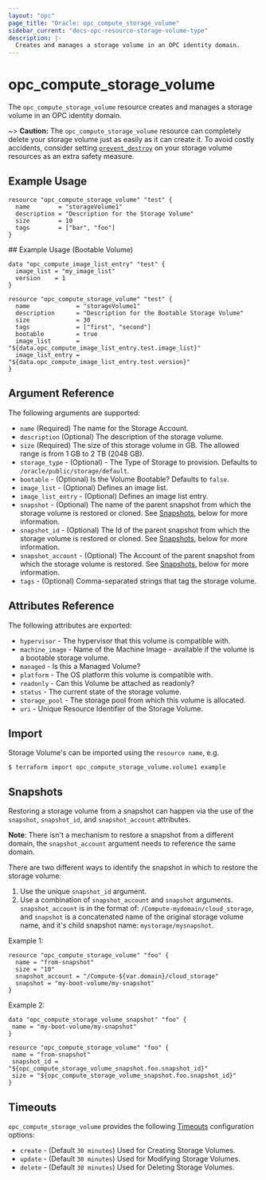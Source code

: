 ```yaml
---
layout: "opc"
page_title: "Oracle: opc_compute_storage_volume"
sidebar_current: "docs-opc-resource-storage-volume-type"
description: |-
  Creates and manages a storage volume in an OPC identity domain.
---
```


# opc\_compute\_storage\_volume

The ``opc_compute_storage_volume`` resource creates and manages a storage volume in an OPC identity domain.

~> **Caution:** The ``opc_compute_storage_volume`` resource can completely delete your storage volume just as easily as it can create it. To avoid costly accidents, consider setting [``prevent_destroy``](/docs/configuration/resources.html#prevent_destroy) on your storage volume resources as an extra safety measure.

## Example Usage

```hcl
resource "opc_compute_storage_volume" "test" {
  name        = "storageVolume1"
  description = "Description for the Storage Volume"
  size        = 10
  tags        = ["bar", "foo"]
}
```

## Example Usage (Bootable Volume)
```hcl
data "opc_compute_image_list_entry" "test" {
  image_list = "my_image_list"
  version    = 1
}

resource "opc_compute_storage_volume" "test" {
  name             = "storageVolume1"
  description      = "Description for the Bootable Storage Volume"
  size             = 30
  tags             = ["first", "second"]
  bootable         = true
  image_list       = "${data.opc_compute_image_list_entry.test.image_list}"
  image_list_entry = "${data.opc_compute_image_list_entry.test.version}"
}
```

## Argument Reference

The following arguments are supported:

* `name` (Required) The name for the Storage Account.
* `description` (Optional) The description of the storage volume.
* `size` (Required) The size of this storage volume in GB. The allowed range is from 1 GB to 2 TB (2048 GB).
* `storage_type` - (Optional) - The Type of Storage to provision. Defaults to `/oracle/public/storage/default`.
* `bootable` - (Optional) Is the Volume Bootable? Defaults to `false`.
* `image_list` - (Optional) Defines an image list.
* `image_list_entry` - (Optional) Defines an image list entry.
* `snapshot` - (Optional) The name of the parent snapshot from which the storage volume is restored or cloned. See [Snapshots](#snapshots), below for more information.
* `snapshot_id` - (Optional) The Id of the parent snapshot from which the storage volume is restored or cloned. See [Snapshots](#snapshots), below for more information.
* `snapshot_account` - (Optional) The Account of the parent snapshot from which the storage volume is restored. See [Snapshots](#snapshots), below for more information.
* `tags` - (Optional) Comma-separated strings that tag the storage volume.

## Attributes Reference

The following attributes are exported:

* `hypervisor` - The hypervisor that this volume is compatible with.
* `machine_image` - Name of the Machine Image - available if the volume is a bootable storage volume.
* `managed` - Is this a Managed Volume?
* `platform` - The OS platform this volume is compatible with.
* `readonly` - Can this Volume be attached as readonly?
* `status` - The current state of the storage volume.
* `storage_pool` - The storage pool from which this volume is allocated.
* `uri` - Unique Resource Identifier of the Storage Volume.

## Import

Storage Volume's can be imported using the `resource name`, e.g.

```shell
$ terraform import opc_compute_storage_volume.volume1 example
```

## Snapshots

Restoring a storage volume from a snapshot can happen via the use of the `snapshot`, `snapshot_id`, and `snapshot_account` attributes.

**Note**: There isn't a mechanism to restore a snapshot from a different domain, the `snapshot_account` argument needs to reference the same domain.

There are two different ways to identify the snapshot in which to restore the storage volume:

1. Use the unique `snapshot_id` argument.
1. Use a combination of `snapshot_account` and `snapshot` arguments. `snapshot_account` is in the format of:
`/Compute-mydomain/cloud_storage`, and `snapshot` is a concatenated name of the original storage volume name,
and it's child snapshot name: `mystorage/mysnapshot`.

Example 1:
```hcl
resource "opc_compute_storage_volume" "foo" {
  name = "from-snapshot"
  size = "10"
  snapshot_account = "/Compute-${var.domain}/cloud_storage"
  snapshot = "my-boot-volume/my-snapshot"
}
```

Example 2:
```hcl
data "opc_compute_storage_volume_snapshot" "foo" {
 name = "my-boot-volume/my-snapshot"
}

resource "opc_compute_storage_volume" "foo" {
 name = "from-snapshot"
 snapshot_id = "${opc_compute_storage_volume_snapshot.foo.snapshot_id}"
 size = "${opc_compute_storage_volume_snapshot.foo.snapshot_id}"
}
```

<a id="timeouts"></a>
## Timeouts

`opc_compute_storage_volume` provides the following
[Timeouts](/docs/configuration/resources.html#timeouts) configuration options:

- `create` - (Default `30 minutes`) Used for Creating Storage Volumes.
- `update` - (Default `30 minutes`) Used for Modifying Storage Volumes.
- `delete` - (Default `30 minutes`) Used for Deleting Storage Volumes.
